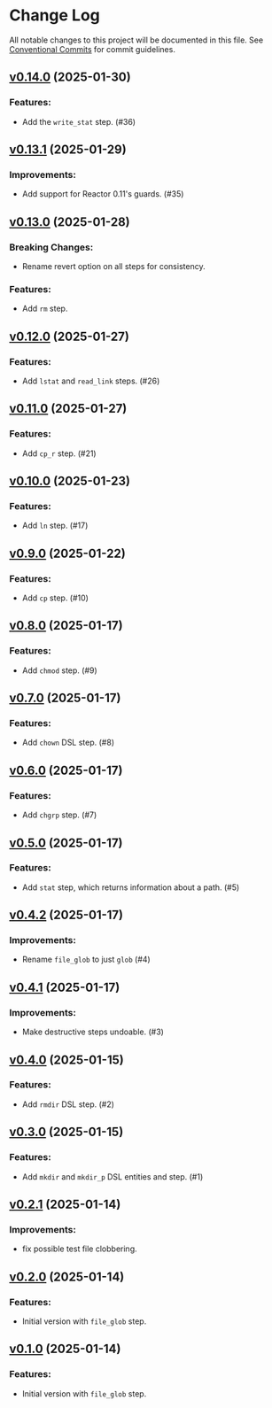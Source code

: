 # Change Log

All notable changes to this project will be documented in this file.
See [Conventional Commits](Https://conventionalcommits.org) for commit guidelines.

<!-- changelog -->

## [v0.14.0](https://harton.dev/james/reactor_file/compare/v0.13.1...v0.14.0) (2025-01-30)




### Features:

* Add the `write_stat` step. (#36)

## [v0.13.1](https://harton.dev/james/reactor_file/compare/v0.13.0...v0.13.1) (2025-01-29)




### Improvements:

* Add support for Reactor 0.11's guards. (#35)

## [v0.13.0](https://harton.dev/james/reactor_file/compare/v0.12.0...v0.13.0) (2025-01-28)
### Breaking Changes:

* Rename revert option on all steps for consistency.



### Features:

* Add `rm` step.

## [v0.12.0](https://harton.dev/james/reactor_file/compare/v0.11.0...v0.12.0) (2025-01-27)




### Features:

* Add `lstat` and `read_link` steps. (#26)

## [v0.11.0](https://harton.dev/james/reactor_file/compare/v0.10.0...v0.11.0) (2025-01-27)




### Features:

* Add `cp_r` step. (#21)

## [v0.10.0](https://harton.dev/james/reactor_file/compare/v0.9.0...v0.10.0) (2025-01-23)




### Features:

* Add `ln` step. (#17)

## [v0.9.0](https://harton.dev/james/reactor_file/compare/v0.8.0...v0.9.0) (2025-01-22)




### Features:

* Add `cp` step. (#10)

## [v0.8.0](https://harton.dev/james/reactor_file/compare/v0.7.0...v0.8.0) (2025-01-17)




### Features:

* Add `chmod` step. (#9)

## [v0.7.0](https://harton.dev/james/reactor_file/compare/v0.6.0...v0.7.0) (2025-01-17)




### Features:

* Add `chown` DSL step. (#8)

## [v0.6.0](https://harton.dev/james/reactor_file/compare/v0.5.0...v0.6.0) (2025-01-17)




### Features:

* Add `chgrp` step. (#7)

## [v0.5.0](https://harton.dev/james/reactor_file/compare/v0.4.2...v0.5.0) (2025-01-17)




### Features:

* Add `stat` step, which returns information about a path. (#5)

## [v0.4.2](https://harton.dev/james/reactor_file/compare/v0.4.1...v0.4.2) (2025-01-17)




### Improvements:

* Rename `file_glob` to just `glob` (#4)

## [v0.4.1](https://harton.dev/james/reactor_file/compare/v0.4.0...v0.4.1) (2025-01-17)




### Improvements:

* Make destructive steps undoable. (#3)

## [v0.4.0](https://harton.dev/james/reactor_file/compare/v0.3.0...v0.4.0) (2025-01-15)




### Features:

* Add `rmdir` DSL step. (#2)

## [v0.3.0](https://harton.dev/james/reactor_file/compare/v0.2.1...v0.3.0) (2025-01-15)




### Features:

* Add `mkdir` and `mkdir_p` DSL entities and step. (#1)

## [v0.2.1](https://harton.dev/james/reactor_file/compare/v0.2.0...v0.2.1) (2025-01-14)




### Improvements:

* fix possible test file clobbering.

## [v0.2.0](https://harton.dev/james/reactor_file/compare/v0.1.0...v0.2.0) (2025-01-14)




### Features:

* Initial version with `file_glob` step.

## [v0.1.0](https://harton.dev/james/reactor_file/compare/v0.1.0...v0.1.0) (2025-01-14)




### Features:

* Initial version with `file_glob` step.
